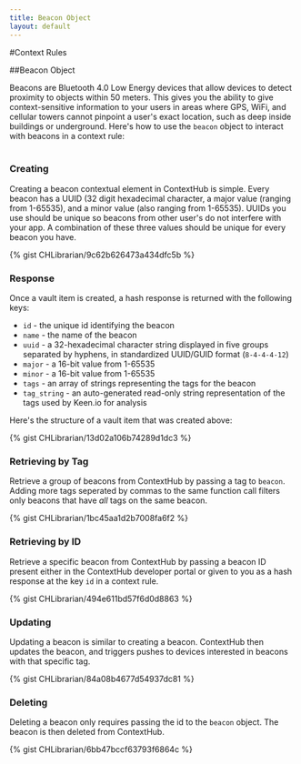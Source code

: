```yaml
---
title: Beacon Object
layout: default
---
```

#Context Rules

##Beacon Object

Beacons are Bluetooth 4.0 Low Energy devices that allow devices to detect proximity to objects within 50 meters. This gives you the ability to give context-sensitive information to your users in areas where GPS, WiFi, and cellular towers cannot pinpoint a user's exact location, such as deep inside buildings or underground. Here's how to use the `beacon` object to interact with beacons in a context rule:
<br />
<br />

### Creating

Creating a beacon contextual element in ContextHub is simple. Every beacon has a UUID (32 digit hexadecimal character, a major value (ranging from 1-65535), and a minor value (also ranging from 1-65535). UUIDs you use should be unique so beacons from other user's do not interfere with your app. A combination of these three values should be unique for every beacon you have.

{% gist CHLibrarian/9c62b626473a434dfc5b %}
<br />

### Response

Once a vault item is created, a hash response is returned with the following keys: 

- `id` - the unique id identifying the beacon
- `name` - the name of the beacon 
- `uuid` - a 32-hexadecimal character string displayed in five groups separated by hyphens, in standardized UUID/GUID format (`8-4-4-4-12`)
- `major` - a 16-bit value from 1-65535
- `minor` - a 16-bit value from 1-65535 
- `tags` - an array of strings representing the tags for the beacon
- `tag_string` - an auto-generated read-only string representation of the tags used by Keen.io for analysis  

Here's the structure of a vault item that was created above:

{% gist CHLibrarian/13d02a106b74289d1dc3 %}
<br />

### Retrieving by Tag

Retrieve a group of beacons from ContextHub by passing a tag to `beacon`. Adding more tags seperated by commas to the same function call filters only beacons that have *all* tags on the same beacon.

{% gist CHLibrarian/1bc45aa1d2b7008fa6f2 %}
<br />

### Retrieving by ID

Retrieve a specific beacon from ContextHub by passing a beacon ID present either in the ContextHub developer portal or given to you as a hash response at the key `id` in a context rule.

{% gist CHLibrarian/494e611bd57f6d0d8863 %}
<br />

### Updating

Updating a beacon is similar to creating a beacon. ContextHub then updates the beacon, and triggers pushes to devices interested in beacons with that specific tag.

{% gist CHLibrarian/84a08b4677d54937dc81 %}
<br />


### Deleting

Deleting a beacon only requires passing the id to the `beacon` object. The beacon is then deleted from ContextHub.

{% gist CHLibrarian/6bb47bccf63793f6864c %}
<br />